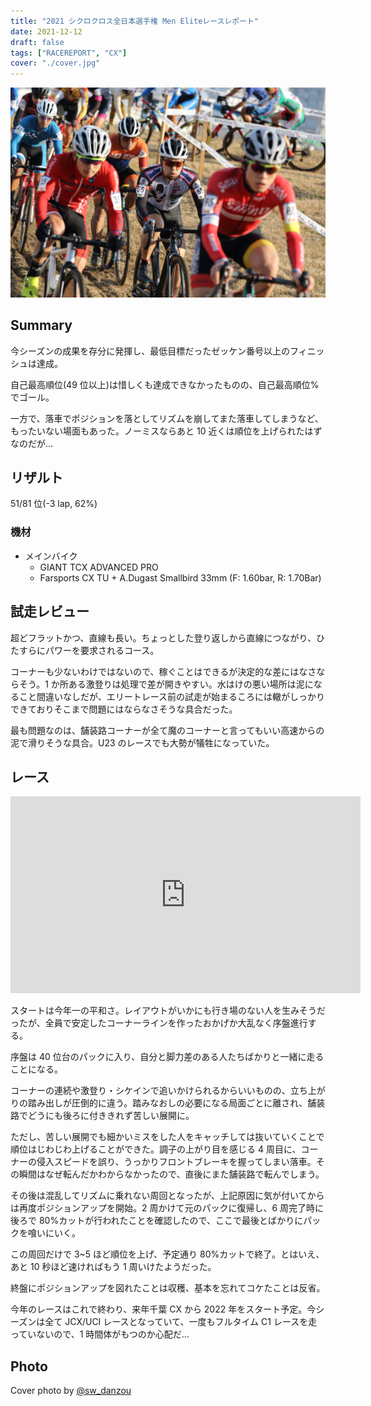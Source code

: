 ```yaml
---
title: "2021 シクロクロス全日本選手権 Men Eliteレースレポート"
date: 2021-12-12
draft: false
tags: ["RACEREPORT", "CX"]
cover: "./cover.jpg"
---
```


![cover](./cover.jpg)

## Summary

今シーズンの成果を存分に発揮し、最低目標だったゼッケン番号以上のフィニッシュは達成。

自己最高順位(49 位以上)は惜しくも達成できなかったものの、自己最高順位%でゴール。

一方で、落車でポジションを落としてリズムを崩してまた落車してしまうなど、もったいない場面もあった。ノーミスならあと 10 近くは順位を上げられたはずなのだが…

## リザルト

51/81 位(-3 lap, 62%)

### 機材

- メインバイク
  - GIANT TCX ADVANCED PRO
  - Farsports CX TU + A.Dugast Smallbird 33mm (F: 1.60bar, R: 1.70Bar)

## 試走レビュー

超どフラットかつ、直線も長い。ちょっとした登り返しから直線につながり、ひたすらにパワーを要求されるコース。

コーナーも少ないわけではないので、稼ぐことはできるが決定的な差にはなさならそう。1 か所ある激登りは処理で差が開きやすい。水はけの悪い場所は泥になること間違いなしだが、エリートレース前の試走が始まるころには轍がしっかりできておりそこまで問題にはならなさそうな具合だった。

最も問題なのは、舗装路コーナーが全て魔のコーナーと言ってもいい高速からの泥で滑りそうな具合。U23 のレースでも大勢が犠牲になっていた。

## レース

<iframe width="560" height="315" src="https://www.youtube.com/embed/GL9BCkRjYY8" title="YouTube video player" frameborder="0" allow="accelerometer; autoplay; clipboard-write; encrypted-media; gyroscope; picture-in-picture" allowfullscreen></iframe>

スタートは今年一の平和さ。レイアウトがいかにも行き場のない人を生みそうだったが、全員で安定したコーナーラインを作ったおかげか大乱なく序盤進行する。

序盤は 40 位台のパックに入り、自分と脚力差のある人たちばかりと一緒に走ることになる。

コーナーの連続や激登り・シケインで追いかけられるからいいものの、立ち上がりの踏み出しが圧倒的に違う。踏みなおしの必要になる局面ごとに離され、舗装路でどうにも後ろに付ききれず苦しい展開に。

ただし、苦しい展開でも細かいミスをした人をキャッチしては抜いていくことで順位はじわじわ上げることができた。調子の上がり目を感じる 4 周目に、コーナーの侵入スピードを誤り、うっかりフロントブレーキを握ってしまい落車。その瞬間はなぜ転んだかわからなかったので、直後にまた舗装路で転んでしまう。

その後は混乱してリズムに乗れない周回となったが、上記原因に気が付いてからは再度ポジションアップを開始。2 周かけて元のパックに復帰し、6 周完了時に後ろで 80%カットが行われたことを確認したので、ここで最後とばかりにパックを喰いにいく。

この周回だけで 3~5 ほど順位を上げ、予定通り 80%カットで終了。とはいえ、あと 10 秒ほど速ければもう 1 周いけたようだった。

終盤にポジションアップを図れたことは収穫、基本を忘れてコケたことは反省。

今年のレースはこれで終わり、来年千葉 CX から 2022 年をスタート予定。今シーズンは全て JCX/UCI レースとなっていて、一度もフルタイム C1 レースを走っていないので、1 時間体がもつのか心配だ…

## Photo

Cover photo by [@sw_danzou](https://twitter.com/sw_danzou)
